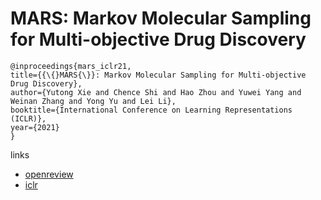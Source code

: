# MARS: Markov Molecular Sampling for Multi-objective Drug Discovery

```
@inproceedings{mars_iclr21,
title={{\{}MARS{\}}: Markov Molecular Sampling for Multi-objective Drug Discovery},
author={Yutong Xie and Chence Shi and Hao Zhou and Yuwei Yang and Weinan Zhang and Yong Yu and Lei Li},
booktitle={International Conference on Learning Representations (ICLR)},
year={2021}
}
```

links
- [openreview](https://openreview.net/forum?id=kHSu4ebxFXY)
- [iclr](https://iclr.cc/virtual/2021/poster/3352)
